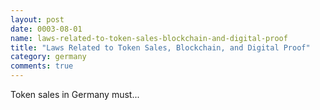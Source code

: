 ```yaml
---
layout: post
date: 0003-08-01
name: laws-related-to-token-sales-blockchain-and-digital-proof
title: "Laws Related to Token Sales, Blockchain, and Digital Proof"
category: germany
comments: true
---
```


Token sales in Germany must...
